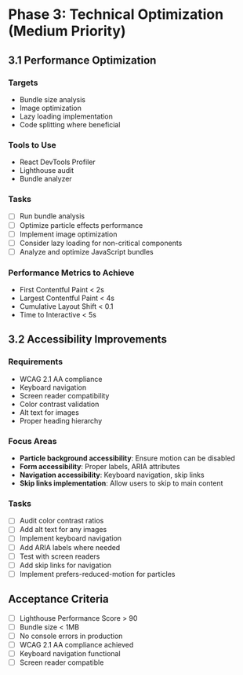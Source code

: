 # Phase 3: Technical Optimization (Medium Priority)

## 3.1 Performance Optimization

### Targets
- Bundle size analysis
- Image optimization
- Lazy loading implementation
- Code splitting where beneficial

### Tools to Use
- React DevTools Profiler
- Lighthouse audit
- Bundle analyzer

### Tasks
- [ ] Run bundle analysis
- [ ] Optimize particle effects performance
- [ ] Implement image optimization
- [ ] Consider lazy loading for non-critical components
- [ ] Analyze and optimize JavaScript bundles

### Performance Metrics to Achieve
- First Contentful Paint < 2s
- Largest Contentful Paint < 4s
- Cumulative Layout Shift < 0.1
- Time to Interactive < 5s

## 3.2 Accessibility Improvements

### Requirements
- WCAG 2.1 AA compliance
- Keyboard navigation
- Screen reader compatibility
- Color contrast validation
- Alt text for images
- Proper heading hierarchy

### Focus Areas
- **Particle background accessibility**: Ensure motion can be disabled
- **Form accessibility**: Proper labels, ARIA attributes
- **Navigation accessibility**: Keyboard navigation, skip links
- **Skip links implementation**: Allow users to skip to main content

### Tasks
- [ ] Audit color contrast ratios
- [ ] Add alt text for any images
- [ ] Implement keyboard navigation
- [ ] Add ARIA labels where needed
- [ ] Test with screen readers
- [ ] Add skip links for navigation
- [ ] Implement prefers-reduced-motion for particles

## Acceptance Criteria
- [ ] Lighthouse Performance Score > 90
- [ ] Bundle size < 1MB
- [ ] No console errors in production
- [ ] WCAG 2.1 AA compliance achieved
- [ ] Keyboard navigation functional
- [ ] Screen reader compatible